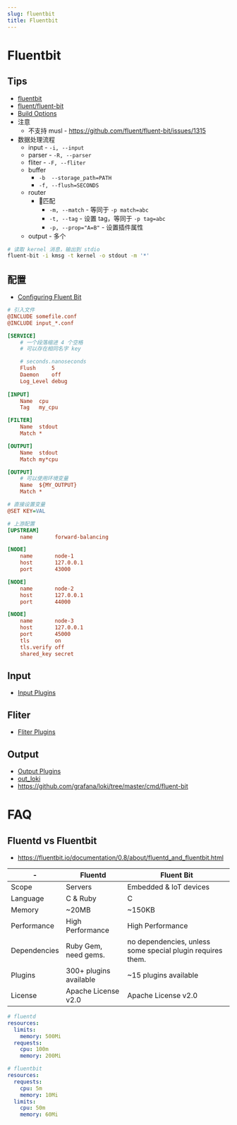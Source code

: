 ```yaml
---
slug: fluentbit
title: Fluentbit
---
```


# Fluentbit
## Tips
* [fluentbit](https://fluentbit.io/)
* [fluent/fluent-bit](https://github.com/fluent/fluent-bit)
* [Build Options](https://docs.fluentbit.io/manual/installation/sources/build-and-install)
* 注意
  * 不支持 musl - https://github.com/fluent/fluent-bit/issues/1315
* 数据处理流程
  * input - `-i, --input`
  * parser - `-R, --parser`
  * fliter - `-F, --fliter`
  * buffer
    * `-b  --storage_path=PATH`
    * `-f, --flush=SECONDS`
  * router
    * 匹配
      * `-m, --match` - 等同于 `-p match=abc`
      * `-t, --tag` - 设置 tag，等同于 `-p tag=abc`
      * `-p, --prop="A=B"` - 设置插件属性
  * output - 多个

```bash
# 读取 kernel 消息，输出到 stdio
fluent-bit -i kmsg -t kernel -o stdout -m '*'
```

## 配置
* [Configuring Fluent Bit](https://docs.fluentbit.io/manual/administration/configuring-fluent-bit)

```ini
# 引入文件
@INCLUDE somefile.conf
@INCLUDE input_*.conf

[SERVICE]
    # 一个段落缩进 4 个空格
    # 可以存在相同名字 key

    # seconds.nanoseconds
    Flush     5
    Daemon    off
    Log_Level debug
​
[INPUT]
    Name  cpu
    Tag   my_cpu

[FILTER]
    Name  stdout
    Match *​

[OUTPUT]
    Name  stdout
    Match my*cpu

[OUTPUT]
    # 可以使用环境变量
    Name  ${MY_OUTPUT}
    Match *

# 直接设置变量
@SET KEY=VAL

# 上游配置
[UPSTREAM]
    name       forward-balancing

[NODE]
    name       node-1
    host       127.0.0.1
    port       43000

[NODE]
    name       node-2
    host       127.0.0.1
    port       44000

[NODE]
    name       node-3
    host       127.0.0.1
    port       45000
    tls        on
    tls.verify off
    shared_key secret
```

## Input
* [Input Plugins](https://github.com/fluent/fluent-bit#input-plugins)

## Fliter
* [Fliter Plugins](https://github.com/fluent/fluent-bit#filter-plugins)

## Output
* [Output Plugins](https://github.com/fluent/fluent-bit#output-plugins)
* [out_loki](https://grafana.com/docs/loki/latest/clients/fluentbit/)
* https://github.com/grafana/loki/tree/master/cmd/fluent-bit

# FAQ

## Fluentd vs Fluentbit

- https://fluentbit.io/documentation/0.8/about/fluentd_and_fluentbit.html

| -            | Fluentd                | Fluent Bit                                                 |
| ------------ | ---------------------- | ---------------------------------------------------------- |
| Scope        | Servers                | Embedded & IoT devices                                     |
| Language     | C & Ruby               | C                                                          |
| Memory       | ~20MB                  | ~150KB                                                     |
| Performance  | High Performance       | High Performance                                           |
| Dependencies | Ruby Gem, need gems.   | no dependencies, unless some special plugin requires them. |
| Plugins      | 300+ plugins available | ~15 plugins available                                      |
| License      | Apache License v2.0    | Apache License v2.0                                        |

```yaml
# fluentd
resources:
  limits:
    memory: 500Mi
  requests:
    cpu: 100m
    memory: 200Mi

# fluentbit
resources:
  requests:
    cpu: 5m
    memory: 10Mi
  limits:
    cpu: 50m
    memory: 60Mi
```
